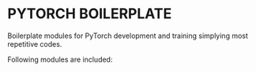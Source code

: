 # PYTORCH BOILERPLATE

Boilerplate modules for PyTorch development and training simplying most repetitive codes.

Following modules are included:

